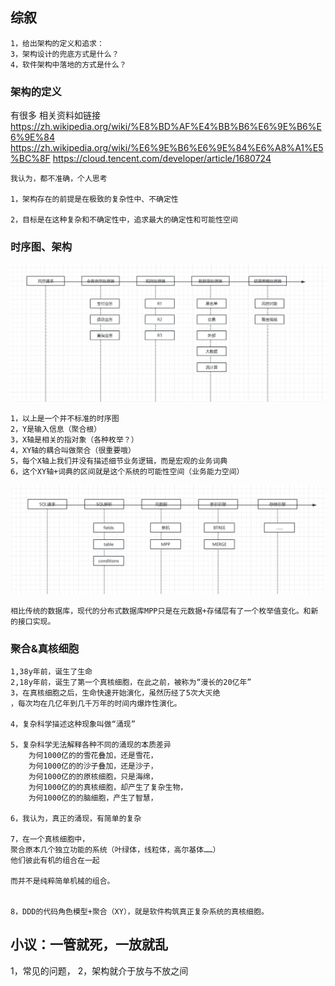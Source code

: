 ## 综叙

    1，给出架构的定义和追求：
    3，架构设计的兜底方式是什么？
    4，软件架构中落地的方式是什么？

### 架构的定义 
有很多
相关资料如链接
https://zh.wikipedia.org/wiki/%E8%BD%AF%E4%BB%B6%E6%9E%B6%E6%9E%84
https://zh.wikipedia.org/wiki/%E6%9E%B6%E6%9E%84%E6%A8%A1%E5%BC%8F
https://cloud.tencent.com/developer/article/1680724

    我认为，都不准确，个人思考
    
    1，架构存在的前提是在极致的复杂性中、不确定性
    
    2，目标是在这种复杂和不确定性中，追求最大的确定性和可能性空间

### 时序图、架构
![img_5.png](img_5.png)
    
    1，以上是一个并不标准的时序图
    2，Y是输入信息（聚合根）
    3，X轴是相关的指对象（各种枚举？）
    4，XY轴的耦合叫做聚合（很重要哦）
    5，每个X轴上我们并没有描述细节业务逻辑，而是宏观的业务词典
    6，这个XY轴+词典的区间就是这个系统的可能性空间（业务能力空间）
    
    

![img_6.png](img_6.png)

    相比传统的数据库，现代的分布式数据库MPP只是在元数据+存储层有了一个枚举值变化。和新的接口实现。
 


### 聚合&真核细胞
    
    1,38y年前，诞生了生命
    2,18y年前，诞生了第一个真核细胞，在此之前，被称为“漫长的20亿年”
    3，在真核细胞之后，生命快速开始演化，虽然历经了5次大灭绝
    ，每次均在几亿年到几千万年的时间内爆炸性演化。
    
    4，复杂科学描述这种现象叫做“涌现”
    
    5，复杂科学无法解释各种不同的涌现的本质差异
        为何1000亿的的雪花叠加，还是雪花，
        为何1000亿的的沙子叠加，还是沙子，
        为何1000亿的的原核细胞，只是海绵，
        为何1000亿的的真核细胞，却产生了复杂生物，
        为何1000亿的的脑细胞，产生了智慧，
    
    6，我认为，真正的涌现，有简单的复杂
    
    7，在一个真核细胞中，
    聚合原本几个独立功能的系统（叶绿体，线粒体，高尔基体……）
    他们彼此有机的组合在一起
    
    而并不是纯粹简单机械的组合。
    
     
    8，DDD的代码角色模型+聚合（XY），就是软件构筑真正复杂系统的真核细胞。
    


## 小议：一管就死，一放就乱

1，常见的问题，
2，架构就介于放与不放之间 
 

 
